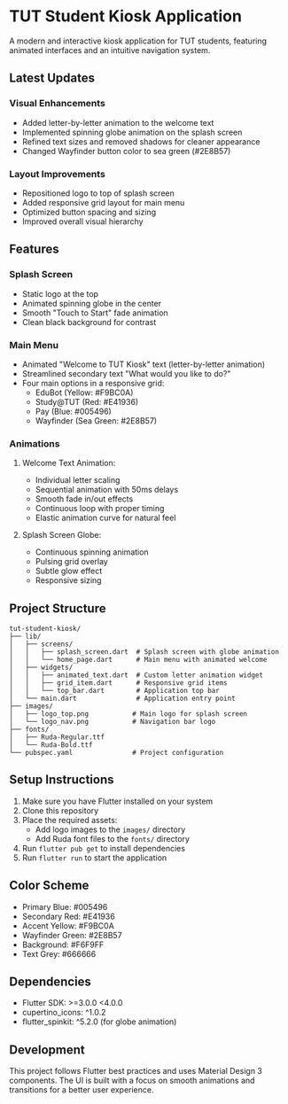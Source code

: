 # TUT Student Kiosk Application

A modern and interactive kiosk application for TUT students, featuring animated interfaces and an intuitive navigation system.

## Latest Updates

### Visual Enhancements
- Added letter-by-letter animation to the welcome text
- Implemented spinning globe animation on the splash screen
- Refined text sizes and removed shadows for cleaner appearance
- Changed Wayfinder button color to sea green (#2E8B57)

### Layout Improvements
- Repositioned logo to top of splash screen
- Added responsive grid layout for main menu
- Optimized button spacing and sizing
- Improved overall visual hierarchy

## Features

### Splash Screen
- Static logo at the top
- Animated spinning globe in the center
- Smooth "Touch to Start" fade animation
- Clean black background for contrast

### Main Menu
- Animated "Welcome to TUT Kiosk" text (letter-by-letter animation)
- Streamlined secondary text "What would you like to do?"
- Four main options in a responsive grid:
  - EduBot (Yellow: #F9BC0A)
  - Study@TUT (Red: #E41936)
  - Pay (Blue: #005496)
  - Wayfinder (Sea Green: #2E8B57)

### Animations
1. Welcome Text Animation:
   - Individual letter scaling
   - Sequential animation with 50ms delays
   - Smooth fade in/out effects
   - Continuous loop with proper timing
   - Elastic animation curve for natural feel

2. Splash Screen Globe:
   - Continuous spinning animation
   - Pulsing grid overlay
   - Subtle glow effect
   - Responsive sizing

## Project Structure

```
tut-student-kiosk/
├── lib/
│   ├── screens/
│   │   ├── splash_screen.dart  # Splash screen with globe animation
│   │   └── home_page.dart      # Main menu with animated welcome
│   ├── widgets/
│   │   ├── animated_text.dart  # Custom letter animation widget
│   │   ├── grid_item.dart      # Responsive grid items
│   │   └── top_bar.dart        # Application top bar
│   └── main.dart               # Application entry point
├── images/
│   ├── logo_top.png           # Main logo for splash screen
│   └── logo_nav.png           # Navigation bar logo
├── fonts/
│   ├── Ruda-Regular.ttf
│   └── Ruda-Bold.ttf
└── pubspec.yaml               # Project configuration
```

## Setup Instructions

1. Make sure you have Flutter installed on your system
2. Clone this repository
3. Place the required assets:
   - Add logo images to the `images/` directory
   - Add Ruda font files to the `fonts/` directory
4. Run `flutter pub get` to install dependencies
5. Run `flutter run` to start the application

## Color Scheme

- Primary Blue: #005496
- Secondary Red: #E41936
- Accent Yellow: #F9BC0A
- Wayfinder Green: #2E8B57
- Background: #F6F9FF
- Text Grey: #666666

## Dependencies

- Flutter SDK: >=3.0.0 <4.0.0
- cupertino_icons: ^1.0.2
- flutter_spinkit: ^5.2.0 (for globe animation)

## Development

This project follows Flutter best practices and uses Material Design 3 components. The UI is built with a focus on smooth animations and transitions for a better user experience.
